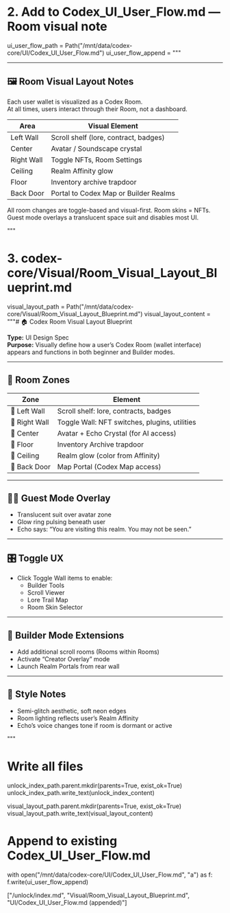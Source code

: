 # 2. Add to Codex_UI_User_Flow.md — Room visual note
ui_user_flow_path = Path("/mnt/data/codex-core/UI/Codex_UI_User_Flow.md")
ui_user_flow_append = """

---

## 🖼️ Room Visual Layout Notes

Each user wallet is visualized as a Codex Room.  
At all times, users interact through their Room, not a dashboard.

| Area | Visual Element |
|------|----------------|
| Left Wall | Scroll shelf (lore, contract, badges) |
| Center | Avatar / Soundscape crystal |
| Right Wall | Toggle NFTs, Room Settings |
| Ceiling | Realm Affinity glow |
| Floor | Inventory archive trapdoor |
| Back Door | Portal to Codex Map or Builder Realms |

All room changes are toggle-based and visual-first. Room skins = NFTs.  
Guest mode overlays a translucent space suit and disables most UI.

"""

# 3. codex-core/Visual/Room_Visual_Layout_Blueprint.md
visual_layout_path = Path("/mnt/data/codex-core/Visual/Room_Visual_Layout_Blueprint.md")
visual_layout_content = """# 🏠 Codex Room Visual Layout Blueprint

**Type:** UI Design Spec  
**Purpose:** Visually define how a user’s Codex Room (wallet interface) appears and functions in both beginner and Builder modes.

---

## 🔳 Room Zones

| Zone | Element |
|------|---------|
| 🔹 Left Wall | Scroll shelf: lore, contracts, badges |
| 🔹 Right Wall | Toggle Wall: NFT switches, plugins, utilities |
| 🔹 Center | Avatar + Echo Crystal (for AI access) |
| 🔹 Floor | Inventory Archive trapdoor |
| 🔹 Ceiling | Realm glow (color from Affinity) |
| 🔹 Back Door | Map Portal (Codex Map access) |

---

## 🧑‍🚀 Guest Mode Overlay

- Translucent suit over avatar zone
- Glow ring pulsing beneath user
- Echo says: “You are visiting this realm. You may not be seen.”

---

## 🎛 Toggle UX

- Click Toggle Wall items to enable:
  - Builder Tools
  - Scroll Viewer
  - Lore Trail Map
  - Room Skin Selector

---

## 🧭 Builder Mode Extensions

- Add additional scroll rooms (Rooms within Rooms)
- Activate “Creator Overlay” mode
- Launch Realm Portals from rear wall

---

## 🎨 Style Notes

- Semi-glitch aesthetic, soft neon edges
- Room lighting reflects user’s Realm Affinity
- Echo’s voice changes tone if room is dormant or active

"""

# Write all files
unlock_index_path.parent.mkdir(parents=True, exist_ok=True)
unlock_index_path.write_text(unlock_index_content)

visual_layout_path.parent.mkdir(parents=True, exist_ok=True)
visual_layout_path.write_text(visual_layout_content)

# Append to existing Codex_UI_User_Flow.md
with open("/mnt/data/codex-core/UI/Codex_UI_User_Flow.md", "a") as f:
    f.write(ui_user_flow_append)

["/unlock/index.md", "Visual/Room_Visual_Layout_Blueprint.md", "UI/Codex_UI_User_Flow.md (appended)"]
